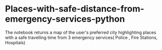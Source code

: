 # Places-with-safe-distance-from-emergency-services-python
The notebook returns a map of the user's preferred city highlighting places with a safe travelling time from 3 emergency services( Police , Fire Stations, Hospitals)

